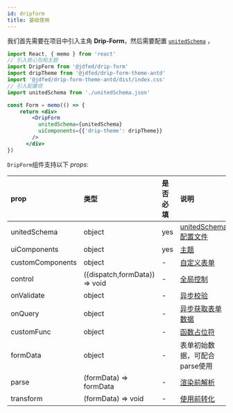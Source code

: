 ```yaml
---
id: dripform
title: 基础使用
---
```


我们首先需要在项目中引入主角 **Drip-Form**，然后需要配置 [`unitedSchema`](../use/unitedSchema) ，

```jsx title="Form.jsx"
import React, { memo } from 'react'
// 引入核心包和主题
import DripForm from '@jdfed/drip-form'
import dripTheme from '@jdfed/drip-form-theme-antd'
import '@jdfed/drip-form-theme-antd/dist/index.css'
// 引入配置项
import unitedSchema from './unitedSchema.json'

const Form = memo(() => {
    return <div>
        <DripForm
          unitedSchema={unitedSchema}
          uiComponents={{'drip-theme': dripTheme}}
        />
      </div>
})
```

`DripForm`组件支持以下 *props*:

| prop             | 类型                           | 是否必填 | 说明                                               |
|:-----------------|:------------------------------|:-------|:---------------------------------------------------|
| unitedSchema     | object                        | yes    | [unitedSchema配置文件](../use/unitedSchema) |
| uiComponents     | object                        | yes    | [主题](../use/uiComponents)                                |
| customComponents | object                        | -      | [自定义表单](../use/customComponents)                  |
| control          | ({dispatch,formData}) => void | -      | [全局控制](../use/control)                         |
| onValidate       | object                        | -      | [异步校验](../use/onValidate)               |
| onQuery          | object                        | -      | [异步获取表单数据](../use/onQuery)          |
| customFunc       | object                        | -      | [函数占位符](../use/customFunc)                     |
| formData         | object                        | -      | 表单初始数据，可配合parse使用                           |
| parse            | (formData) => formData        | -      | [渲染前解析](../use/parse)                           |
| transform        | (formData) => void            | -      | [使用前转化](../use/transform)                       |
